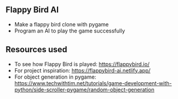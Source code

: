 ## Flappy Bird AI
- Make a flappy bird clone with pygame
- Program an AI to play the game successfully

## Resources used
- To see how Flappy Bird is played: https://flappybird.io/
- For project inspiration: https://flappybird-ai.netlify.app/
- For object generation in pygame: https://www.techwithtim.net/tutorials/game-development-with-python/side-scroller-pygame/random-object-generation
  
